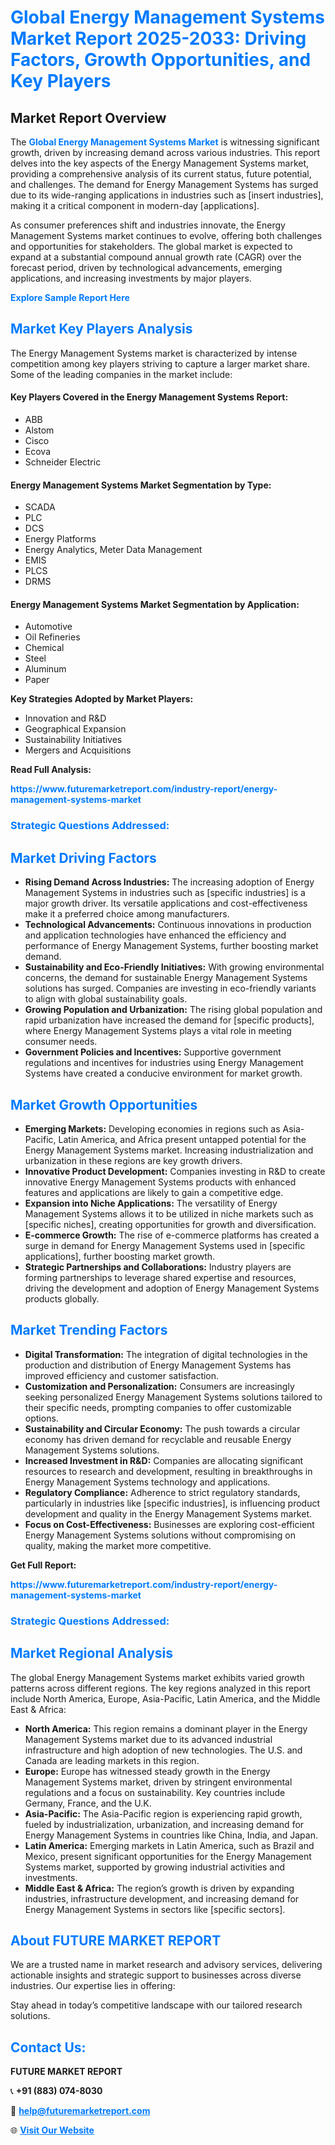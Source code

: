 <h1 style="color: #007BFF;">Global Energy Management Systems Market Report 2025-2033: Driving Factors, Growth Opportunities, and Key Players</h1>

<section id="overview">
<h2>Market Report Overview</h2>
<p>The <a href="https://www.futuremarketreport.com/industry-report/energy-management-systems-market" style="color: #007BFF; text-decoration: none;"><strong>Global Energy Management Systems Market</strong></a> is witnessing significant growth, driven by increasing demand across various industries. This report delves into the key aspects of the Energy Management Systems market, providing a comprehensive analysis of its current status, future potential, and challenges. The demand for Energy Management Systems has surged due to its wide-ranging applications in industries such as [insert industries], making it a critical component in modern-day [applications].</p>
<p>As consumer preferences shift and industries innovate, the Energy Management Systems market continues to evolve, offering both challenges and opportunities for stakeholders. The global market is expected to expand at a substantial compound annual growth rate (CAGR) over the forecast period, driven by technological advancements, emerging applications, and increasing investments by major players.</p>
</section>

<section id="overview">
<p><a href="https://www.futuremarketreport.com/request-sample/reportId=34744" style="color: #007BFF; text-decoration: none;"><strong>Explore Sample Report Here</strong></a></p>
</section>

<section id="key-players">
<h2 style="color: #007BFF;">Market Key Players Analysis</h2>
<p>The Energy Management Systems market is characterized by intense competition among key players striving to capture a larger market share. Some of the leading companies in the market include:</p>
<h4>Key Players Covered in the Energy Management Systems Report:</h4>
<ul><li>ABB</li><li>Alstom</li><li>Cisco</li><li>Ecova</li><li>Schneider Electric</li></ul>
<h4>Energy Management Systems Market Segmentation by Type:</h4>
<ul><li>SCADA</li><li>PLC</li><li>DCS</li><li>Energy Platforms</li><li>Energy Analytics, Meter Data Management</li><li>EMIS</li><li>PLCS</li><li>DRMS</li></ul>

<h4>Energy Management Systems Market Segmentation by Application:</h4>
<ul><li>Automotive</li><li>Oil Refineries</li><li>Chemical</li><li>Steel</li><li>Aluminum</li><li>Paper</li></ul>
<p><strong>Key Strategies Adopted by Market Players:</strong></p>
<ul>
<li>Innovation and R&D</li>
<li>Geographical Expansion</li>
<li>Sustainability Initiatives</li>
<li>Mergers and Acquisitions</li>
</ul>
</section>

<section>
<p><strong>Read Full Analysis: </strong></p><a href="https://www.futuremarketreport.com/industry-report/energy-management-systems-market" style="color: #007BFF; text-decoration: none;"><strong>https://www.futuremarketreport.com/industry-report/energy-management-systems-market</strong></a>
<h3 style="color: #007BFF;">Strategic Questions Addressed:</h3>
</section>

<section id="driving-factors">
<h2 style="color: #007BFF;">Market Driving Factors</h2>
<ul>
<li><strong>Rising Demand Across Industries:</strong> The increasing adoption of Energy Management Systems in industries such as [specific industries] is a major growth driver. Its versatile applications and cost-effectiveness make it a preferred choice among manufacturers.</li>
<li><strong>Technological Advancements:</strong> Continuous innovations in production and application technologies have enhanced the efficiency and performance of Energy Management Systems, further boosting market demand.</li>
<li><strong>Sustainability and Eco-Friendly Initiatives:</strong> With growing environmental concerns, the demand for sustainable Energy Management Systems solutions has surged. Companies are investing in eco-friendly variants to align with global sustainability goals.</li>
<li><strong>Growing Population and Urbanization:</strong> The rising global population and rapid urbanization have increased the demand for [specific products], where Energy Management Systems plays a vital role in meeting consumer needs.</li>
<li><strong>Government Policies and Incentives:</strong> Supportive government regulations and incentives for industries using Energy Management Systems have created a conducive environment for market growth.</li>
</ul>
</section>

<section id="growth-opportunities">
<h2 style="color: #007BFF;">Market Growth Opportunities</h2>
<ul>
<li><strong>Emerging Markets:</strong> Developing economies in regions such as Asia-Pacific, Latin America, and Africa present untapped potential for the Energy Management Systems market. Increasing industrialization and urbanization in these regions are key growth drivers.</li>
<li><strong>Innovative Product Development:</strong> Companies investing in R&D to create innovative Energy Management Systems products with enhanced features and applications are likely to gain a competitive edge.</li>
<li><strong>Expansion into Niche Applications:</strong> The versatility of Energy Management Systems allows it to be utilized in niche markets such as [specific niches], creating opportunities for growth and diversification.</li>
<li><strong>E-commerce Growth:</strong> The rise of e-commerce platforms has created a surge in demand for Energy Management Systems used in [specific applications], further boosting market growth.</li>
<li><strong>Strategic Partnerships and Collaborations:</strong> Industry players are forming partnerships to leverage shared expertise and resources, driving the development and adoption of Energy Management Systems products globally.</li>
</ul>
</section>

<section id="trending-factors">
<h2 style="color: #007BFF;">Market Trending Factors</h2>
<ul>
<li><strong>Digital Transformation:</strong> The integration of digital technologies in the production and distribution of Energy Management Systems has improved efficiency and customer satisfaction.</li>
<li><strong>Customization and Personalization:</strong> Consumers are increasingly seeking personalized Energy Management Systems solutions tailored to their specific needs, prompting companies to offer customizable options.</li>
<li><strong>Sustainability and Circular Economy:</strong> The push towards a circular economy has driven demand for recyclable and reusable Energy Management Systems solutions.</li>
<li><strong>Increased Investment in R&D:</strong> Companies are allocating significant resources to research and development, resulting in breakthroughs in Energy Management Systems technology and applications.</li>
<li><strong>Regulatory Compliance:</strong> Adherence to strict regulatory standards, particularly in industries like [specific industries], is influencing product development and quality in the Energy Management Systems market.</li>
<li><strong>Focus on Cost-Effectiveness:</strong> Businesses are exploring cost-efficient Energy Management Systems solutions without compromising on quality, making the market more competitive.</li>
</ul>
</section>

<section>
<p><strong>Get Full Report: </strong></p><a href="https://www.futuremarketreport.com/industry-report/energy-management-systems-market" style="color: #007BFF; text-decoration: none;"><strong>https://www.futuremarketreport.com/industry-report/energy-management-systems-market</strong></a>
<h3 style="color: #007BFF;">Strategic Questions Addressed:</h3>
</section>


<section id="regional-analysis">
<h2 style="color: #007BFF;">Market Regional Analysis</h2>
<p>The global Energy Management Systems market exhibits varied growth patterns across different regions. The key regions analyzed in this report include North America, Europe, Asia-Pacific, Latin America, and the Middle East & Africa:</p>
<ul>
<li><strong>North America:</strong> This region remains a dominant player in the Energy Management Systems market due to its advanced industrial infrastructure and high adoption of new technologies. The U.S. and Canada are leading markets in this region.</li>
<li><strong>Europe:</strong> Europe has witnessed steady growth in the Energy Management Systems market, driven by stringent environmental regulations and a focus on sustainability. Key countries include Germany, France, and the U.K.</li>
<li><strong>Asia-Pacific:</strong> The Asia-Pacific region is experiencing rapid growth, fueled by industrialization, urbanization, and increasing demand for Energy Management Systems in countries like China, India, and Japan.</li>
<li><strong>Latin America:</strong> Emerging markets in Latin America, such as Brazil and Mexico, present significant opportunities for the Energy Management Systems market, supported by growing industrial activities and investments.</li>
<li><strong>Middle East & Africa:</strong> The region’s growth is driven by expanding industries, infrastructure development, and increasing demand for Energy Management Systems in sectors like [specific sectors].</li>
</ul>
</section>

<footer>
<h2 style="color: #007BFF;">About FUTURE MARKET REPORT</h2>
<p>We are a trusted name in market research and advisory services, delivering actionable insights and strategic support to businesses across diverse industries. Our expertise lies in offering:</p>

<p>Stay ahead in today’s competitive landscape with our tailored research solutions.</p>

<h2 style="color: #007BFF;">Contact Us:</h2>
<p><strong>FUTURE MARKET REPORT</strong></p>
<p>📞 <strong>+91 (883) 074-8030</strong></p>
<p>📧 <strong><a href="mailto:help@futuremarketreport.com" style="color: #007BFF;">help@futuremarketreport.com</a></strong></p>
<p>🌐 <strong><a href="https://www.futuremarketreport.com/" style="color: #007BFF;">Visit Our Website</a></strong></p>
</footer>
